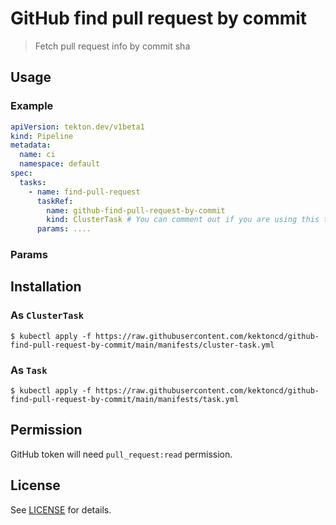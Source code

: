 # GitHub find pull request by commit

> Fetch pull request info by commit sha

## Usage

### Example

```yaml
apiVersion: tekton.dev/v1beta1
kind: Pipeline
metadata:
  name: ci
  namespace: default
spec:
  tasks:
    - name: find-pull-request
      taskRef:
        name: github-find-pull-request-by-commit
        kind: ClusterTask # You can comment out if you are using this task as task not cluster task
      params: ....
```

### Params

## Installation

### As `ClusterTask`

```console
$ kubectl apply -f https://raw.githubusercontent.com/kektoncd/github-find-pull-request-by-commit/main/manifests/cluster-task.yml
```

### As `Task`

```console
$ kubectl apply -f https://raw.githubusercontent.com/kektoncd/github-find-pull-request-by-commit/main/manifests/task.yml
```

## Permission


GitHub token will need `pull_request:read` permission.

## License

See [LICENSE](./LICENSE) for details.
